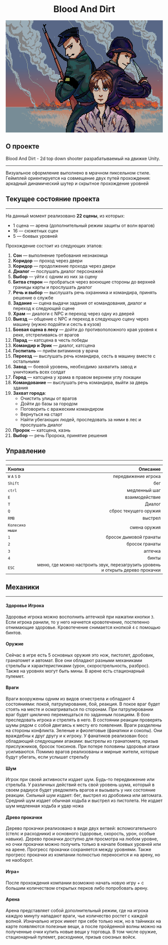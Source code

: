 <h1 align=center> Blood And Dirt </h1>

<p align="center">
<img src=https://github.com/HemulenEXE/Blood-And-Dirt/blob/main/Assets/Resources/Sprites/Logo.png?raw=true
  width=640
  height=360>
</p>

## О проекте

Blood And Dirt - 2d top down shooter разрабатываемый на движке Unity.
***
Визуальное оформление выполнено в мрачном пиксельном стиле. Геймплей ориентируется на совмещение двух путей прохождения: аркадный динамический шутер и скрытное прохождение уровней


## Текущее состояние проекта
***

На данный момент реализовано **22 сцены**, из которых:
- 1 сцена — арена (дополнительный режим защиты от волн врагов)
- 16 — сюжетных сцен
- 5 — боевых уровней

Прохождение состоит из следующих этапов:

1. **Сон** — выполнение требования незнакомца  
2. **Коридор** — проход через двери  
3. **Коридор** — продолжение прохода через двери  
4. **Диалог** — послушать диалог персонажей  
5. **Выбор** — уйти с одним из них за сцену  
6. **Битва сторон** — пробраться через воюющие стороны до верхней границы карты и прослушать диалог  
7. **Речь и выбор** — выслушать речь охранника и командира, принять решение о службе  
8. **Задание** — сцена выдачи задания от командования, диалог и переход к следующей сцене  
9. **Храм** — диалоги с NPC и переход через одну из дверей  
10. **Выезд** — общение с NPC и переход в следующую сцену через машину (нужно подойти и сесть в кузов)  
11. **Боевая сцена в лесу** — дойти до противоположного края уровня к реке, отстреливаясь от врагов  
12. **Парад** — катсцена в честь победы  
13. **Командир и Эрик** — диалог, катсцена  
14. **Госпиталь** — приём витаминов у врача  
15. **Переезд** — выслушать речь командира, сесть в машину вместе с остальными  
16. **Завод** — боевой уровень, необходимо захватить завод и уничтожить всех солдат  
17. **Город** — катсцена у храма в правом верхнем углу локации  
18. **Командование** — выслушать речь командира, выйти за дверь здания  
19. **Захват города**:
    - Очистить улицы от врагов
    - Дойти до базы за городом
    - Поговорить с вражеским командиром
    - Вернуться на старт
    - Найти убегающих людей, проследовать за ними в лес и прослушать диалог  
20. **Пророк** — катсцена, казнь  
21. **Выбор** — речь Пророка, принятие решения


## Управление
***
|Кнопка | Описание |
:-------|----------:
|```W``` ```A``` ```S``` ```D```|передвижение игрока|
|```Shift```|бег|
|```ctrl```|медленный шаг|
|```E```|взаимодействие|
|```Т```|Диалог|
|```Q```|сброс текущего оружия|
|```RMB```|выстрел|
|```Колесико мыши```| смена оружия|
|```1```|бросок дымовой гранаты|
|```2```|бросок гранаты|
|```3```|аптечка|
|```4```|бинты|
|```ESC```|меню, где можно настроить звук, перезагрузить уровень и открыть дерево прокачки|


## Механики
***
#### Здоровье Игрока
Здоровье игрока можно восполнить аптечкой при нажатии кнопки ```3```. Если  игрока ранили, то у него начнется кровотечение, постепенно отнимающие здоровье. Кровотечение снимается кнопкой ```4``` с помощью бинтов.
#### Оружие
Сейчас в игре есть 5 основных оружия это нож, пистолет, дробовик, гранатомет и автомат. Все они обладают разными механиками стрельбы и характеристиками (урон, скорострельность, разброс). Также на уровнях могут быть мины. В арене есть стационарный пулемет.
#### Враги
Враги вооружены одним из видов огнестрела и обладают 4 состояниями: покой, патрулирование, бой, реакция. В покое враг будет стоять на месте и осматриваться по сторонам. При патрулировании враг будет циклично перемещаться по заданным позициям. В бою преследовать игрока и стрелять в него. В состоянии реакции проверять шумы рядом с собой двигаясь к месту его появления. Враги разделены на стороны конфликта. Зеленые и фиолетовые (фанатики и соколы). Они враждебны к друг другу и к игроку. У фанатиков реализован босс обладающий следующими атаками: выстрелы из гранатомета, призыв прислужников, бросок токсинов. При потере половины здоровья атаки усиливаются. Помимо врагов реализованы и мирные жители, которые будут убегать, если услышат стрельбу
#### Шум
Игрок при своей активности издает шум. Будь-то передвижение или стрельба. У различных действий есть свой уровень шума, который в своем радиусе будет уведомлять врагов и вызывать у них состояние реакции. Сильный шум издает: бег, выстрел из дробовика или автомата. Средний шум издает обычная ходьба и выстрел из пистолета. Не издает шум медленная ходьба и удар ножа
#### Древо прокачки
Дерево прокачки реализовано в виде двух ветвей: вспомогательного (стелс и расходники) и основного (здоровье, скорость, урон, особые навыки). Дерево прокачки доступно для просмотра на любом уровне, но очки прокачки можно получить только в начале боевых уровней или на арене. Прогресс прокачки сохраняется между уровнями. Также прогресс прокачки из компании полностью переносится и на арену, но не наоборот.
#### Игра+
После прохождения компании возможно начать новую игру + с большим количеством открытых перков либо попробовать арену.
#### Арена
Арена представляет собой дополнительный режим, где на игрока каждую минуту нападают враги, чье количество ростет с каждой волной. Изначально игрок имеет при себе только нож, но в тайниках на карте появляются полезные вещи, а после пройденной волны можно на полученные очки купить новые вещи у торговца. В том числе оружие, стационарный пулемет, расходники, призыв союзных войск.


